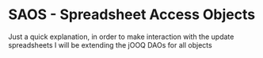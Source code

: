 # SAOS - Spreadsheet Access Objects
Just a quick explanation, in order to make interaction with the update spreadsheets I will be extending the jOOQ DAOs for all objects
